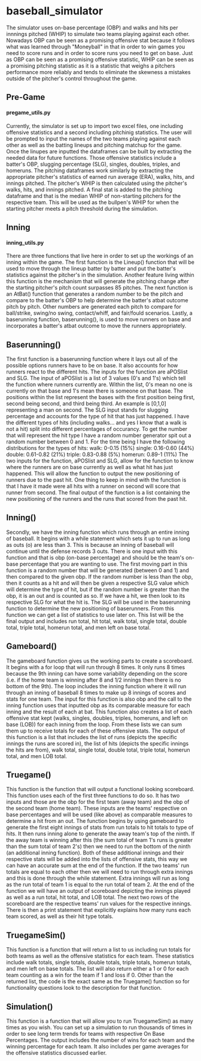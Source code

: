 # baseball_simulator

The simulator uses on-base percentage (OBP) and walks and hits per innnings pitched (WHIP) to simulate two teams playing against each other. Nowadays OBP can be seen as a promising offensive stat because it follows what was learned through "Moneyball" in that in order to win games you need to score runs and in order to score runs you need to get on base. Just as OBP can be seen as a promising offensive statistic, WHIP can be seen as a promising pitching statistic as it is a statistic that weighs a pitchers performance more reliably and tends to eliminate the skewness a mistakes outside of the pitcher's control throughout the game. 
 

## Pre-Game
#### pregame_utils.py
Currently, the simulator is set up to import two excel files, one including offensive statistics and a second including pitchinig statistics. The user will be prompted to input the names of the two teams playing against each other as well as the batting lineups and pitching matchup for the game. Once the linupes are inputted the dataframes can be built by extracting the needed data for future functions. Those offensive statistics include a batter's OBP, slugging percentage (SLG), singles, doubles, triples, and homeruns. The pitching dataframes work similarly by extracting the appropriate pitcher's statistics of earned run average (ERA), walks, hits, and innings pitched. The pitcher's WHIP is then calculated using the pitcher's walks, hits, and innings pitched. A final stat is added to the pitching dataframe and that is the median WHIP of non-starting pitchers for the respective team. This will be used as the bullpen's WHIP for when the starting pitcher meets a pitch threshold during the simulation. 

## Inning
#### inning_utils.py
There are three functions that live here in order to set up the workings of an inning within the game. The first function is the Lineup() function that will be used to move through the lineup batter by batter and put the batter's statistics against the pitcher's in the simulation. Another feature living within this function is the mechanism that will generate the pitching change after the starting pitcher's pitch count surpasses 85 pitches. The next function is an AtBat() function that generates a random number to be the pitch and compare to the batter's OBP to help determine the batter's atbat outcome pitch by pitch. Other numbers are generated each pitch to compare for ball/strike, swing/no swing, contact/whiff, and fair/fould scenarios. Lastly, a baserunning function, baserunning(), is used to move runners on base and incorporates a batter's atbat outcome to move the runners appropriately.

## Baserunning()
The first function is a baserunning function where it lays out all of the possible options runners have to be on base. It also accounts for how runners react to the different hits. The inputs for the function are aPOSlist and SLG. The input of aPOSlist is a list of 3 values (0's and 1's) which tell the function where runners currently are. Within the list, 0's mean no one is currently on that base and 1's mean there is someone on that base. The positions within the list represent the bases with the first position being first, second being second, and third being third. An example is [0,1,0] representing a man on second. The SLG input stands for slugging percentage and accounts for the type of hit that has just happened. I have the different types of hits (including walks... and yes I know that a walk is not a hit) split into different percentages of occurancy. To get the number that will represent the hit type I have a random number generator spit out a random number between 0 and 1. For the time being I have the following distributions for the types of hits:
walk: 0-0.15  (15%)
single: 0.16-0.60 (44%)
double: 0.61-0.82 (21%)
triple: 0.83-0.88 (5%)
homerun: 0.89-1 (11%)
The two inputs for the function, aPOSlist and SLG, allow for the function to know where the runners are on base currently as well as what hit has just happened. This will allow the function to output the new positioning of runners due to the past hit. One thing to keep in mind with the function is that I have it made were all hits with a runner on second will score that runner from second. The final output of the function is a list containing the new positioning of the runners and the runs that scored from the past hit. 

## Inning()
Secondly, we have the inning function which runs through an entire inning of baseball. It begins with a while statement which sets it up to run as long as outs (o) are less than 3. This is because an inning of baseball will continue until the defense records 3 outs. There is one input with this function and that is obp (on-base percentage) and should be the team's on-base percentage that you are wanting to use. The first moving part in this function is a random number that will be generated (between 0 and 1) and then compared to the given obp. If the random number is less than the obp, then it counts as a hit and will then be given a respective SLG value which will determine the type of hit, but if the random number is greater than the obp, it is an out and is counted as so. If we have a hit, we then look to its respective SLG for what the hit is. The SLG will be used in the baserunning function to determine the new positioning of baserunners. From this function we can get a list of statistics to use later on. This list will be the final output and includes run total, hit total, walk total, single total, double total, triple total, homerun total, and men left on base total. 

## Gameboard()
The gameboard function gives us the working parts to create a scoreboard. It begins with a for loop that will run through 8 times. It only runs 8 times because the 9th inning can have some variability depending on the score (i.e. if the home team is winning after 8 and 1/2 innings then there is no bottom of the 9th). The loop includes the inning function where it will run through an inning of baseball 8 times to make up 8 innings of scores and stats for one team. The input for this function is also obp and the call to the inning function uses that inputted obp as its comparable measure for each inning and the result of each at bat. This function also creates a list of each offensive stat kept (walks, singles, doubles, triples, homeruns, and left on base (LOB)) for each inning from the loop. From these lists we can sum them up to receive totals for each of these offensive stats. The output of this function is a list that includes the list of runs (depicts the specific innings the runs are scored in), the list of hits (depicts the specific innings the hits are from), walk total, single total, double total, triple total, homerun total, and men LOB total. 

## Truegame()
This function is the function that will output a functional looking scoreboard. This function uses each of the first three functions to do so. It has two inputs and those are the obp for the first team (away team) and the obp of the second team (home team). These inputs are the teams' respective on base percentages and will be used (like above) as comparable measures to determine a hit from an out. The function begins by using gameboard to generate the first eight innings of stats from run totals to hit totals to type of hits. It then runs inning alone to generate the away team's top of the ninth. If the away team is winning after this (the sum total of team 1's runs is greater than the sum total of team 2's) then we need to run the bottom of the ninth (an additional inning function). Both of these additional innings and their respective stats will be added into the lists of offensive stats, this way we can have an accurate sum at the end of the function. If the two teams' run totals are equal to each other then we will need to run through extra innings and this is done through the while statement. Extra innings will run as long as the run total of team 1 is equal to the run total of team 2. At the end of the function we will have an output of scoreboard depicting the innings played as well as a run total, hit total, and LOB total. The next two rows of the scoreboard are the respective teams' run values for the respective innings. There is then a print statement that explicitly explains how many runs each team scored, as well as their hit type totals. 

## TruegameSim()
This function is a function that will return a list to us including run totals for both teams as well as the offensive statistics for each team. These statistics include walk totals, single totals, double totals, triple totals, homerun totals, and men left on base totals. The list will also return either a 1 or 0 for each team counting as a win for the team if 1 and loss if 0. Other than the returned list, the code is the exact same as the Truegame() function so for functionality questions look to the description for that function.

## Simulation()
This function is a function that will allow you to run TruegameSim() as many times as you wish. You can set up a simulation to run thousands of times in order to see long term trends for teams with respective On Base Percentages. The output includes the number of wins for each team and the winning percentage for each team. It also includes per game averages for the offensive statistics discussed earlier. 
